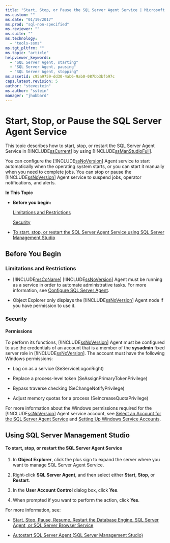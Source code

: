 ```yaml
---
title: "Start, Stop, or Pause the SQL Server Agent Service | Microsoft Docs"
ms.custom: ""
ms.date: "01/19/2017"
ms.prod: "sql-non-specified"
ms.reviewer: ""
ms.suite: ""
ms.technology: 
  - "tools-ssms"
ms.tgt_pltfrm: ""
ms.topic: "article"
helpviewer_keywords: 
  - "SQL Server Agent, starting"
  - "SQL Server Agent, pausing"
  - "SQL Server Agent, stopping"
ms.assetid: c95a9759-dd30-4ab6-9ab0-087bb3bfb97c
caps.latest.revision: 5
author: "stevestein"
ms.author: "sstein"
manager: "jhubbard"
---
```

# Start, Stop, or Pause the SQL Server Agent Service
This topic describes how to start, stop, or restart the SQL Server Agent Service in [!INCLUDE[ssCurrent](../../includes/sscurrent_md.md)] by using [!INCLUDE[ssManStudioFull](../../includes/ssmanstudiofull_md.md)].  
  
You can configure the [!INCLUDE[ssNoVersion](../../includes/ssnoversion_md.md)] Agent service to start automatically when the operating system starts, or you can start it manually when you need to complete jobs. You can stop or pause the [!INCLUDE[ssNoVersion](../../includes/ssnoversion_md.md)] Agent service to suspend jobs, operator notifications, and alerts.  
  
**In This Topic**  
  
-   **Before you begin:**  
  
    [Limitations and Restrictions](#Restrictions)  
  
    [Security](#Security)  
  
-   [To start, stop, or restart the SQL Server Agent Service using SQL Server Management Studio](#SSMSProcedure)  
  
## <a name="BeforeYouBegin"></a>Before You Begin  
  
### <a name="Restrictions"></a>Limitations and Restrictions  
  
-   [!INCLUDE[msCoName](../../includes/msconame_md.md)] [!INCLUDE[ssNoVersion](../../includes/ssnoversion_md.md)] Agent must be running as a service in order to automate administrative tasks. For more information, see [Configure SQL Server Agent](../../ssms/agent/configure-sql-server-agent.md).  
  
-   Object Explorer only displays the [!INCLUDE[ssNoVersion](../../includes/ssnoversion_md.md)] Agent node if you have permission to use it.  
  
### <a name="Security"></a>Security  
  
#### <a name="Permissions"></a>Permissions  
To perform its functions, [!INCLUDE[ssNoVersion](../../includes/ssnoversion_md.md)] Agent must be configured to use the credentials of an account that is a member of the **sysadmin** fixed server role in [!INCLUDE[ssNoVersion](../../includes/ssnoversion_md.md)]. The account must have the following Windows permissions:  
  
-   Log on as a service (SeServiceLogonRight)  
  
-   Replace a process-level token (SeAssignPrimaryTokenPrivilege)  
  
-   Bypass traverse checking (SeChangeNotifyPrivilege)  
  
-   Adjust memory quotas for a process (SeIncreaseQuotaPrivilege)  
  
For more information about the Windows permissions required for the [!INCLUDE[ssNoVersion](../../includes/ssnoversion_md.md)] Agent service account, see [Select an Account for the SQL Server Agent Service](../../ssms/agent/select-an-account-for-the-sql-server-agent-service.md) and [Setting Up Windows Service Accounts](http://msdn.microsoft.com/en-us/309b9dac-0b3a-4617-85ef-c4519ce9d014).  
  
## <a name="SSMSProcedure"></a>Using SQL Server Management Studio  
  
#### To start, stop, or restart the SQL Server Agent Service  
  
1.  In **Object Explorer**, click the plus sign to expand the server where you want to manage SQL Server Agent Service.  
  
2.  Right-click **SQL Server Agent**, and then select either **Start**, **Stop**, or **Restart**.  
  
3.  In the **User Account Control** dialog box, click **Yes**.  
  
4.  When prompted if you want to perform the action, click **Yes**.  
  
For more information, see:  
  
-   [Start, Stop, Pause, Resume, Restart the Database Engine, SQL Server Agent, or SQL Server Browser Service](http://msdn.microsoft.com/en-us/32660a02-e5a1-411a-9e57-7066ca459df6)  
  
-   [Autostart SQL Server Agent &#40;SQL Server Management Studio&#41;](../../ssms/agent/autostart-sql-server-agent-sql-server-management-studio.md)  
  

